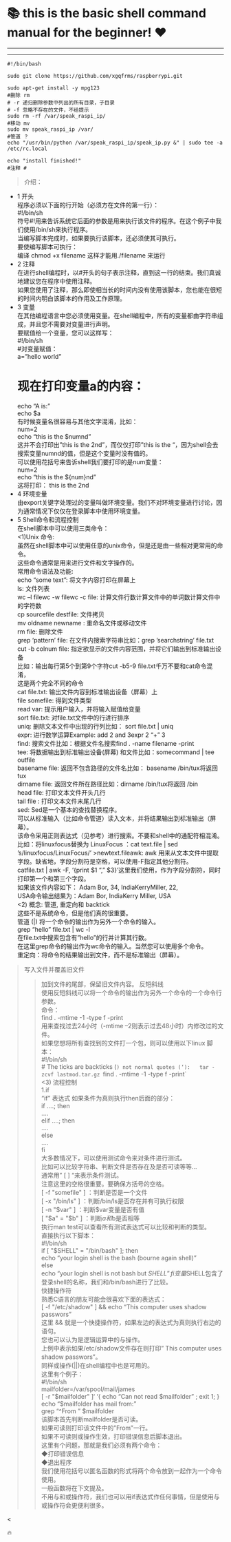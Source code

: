 # :books: this is the basic shell command manual for the beginner! :heart:

***
***

    #!/bin/bash
    
    sudo git clone https://github.com/xgqfrms/raspberrypi.git
    
    sudo apt-get install -y mpg123
    #删除 rm
    # -r 递归删除参数中列出的所有目录，子目录
    # -f 忽略不存在的文件，不给提示
    sudo rm -rf /var/speak_raspi_ip/
    #移动 mv 
    sudo mv speak_raspi_ip /var/
    #管道 ？
    echo "/usr/bin/python /var/speak_raspi_ip/speak_ip.py &" | sudo tee -a /etc/rc.local
    
    echo "install finished!"
    #注释 #



> 介绍：
* 1 开头  
程序必须以下面的行开始（必须方在文件的第一行）：  
    #!/bin/sh  
符号#!用来告诉系统它后面的参数是用来执行该文件的程序。在这个例子中我们使用/bin/sh来执行程序。  
当编写脚本完成时，如果要执行该脚本，还必须使其可执行。  
要使编写脚本可执行：  
编译 chmod +x filename 这样才能用./filename 来运行  
* 2 注释  
在进行shell编程时，以#开头的句子表示注释，直到这一行的结束。我们真诚地建议您在程序中使用注释。  
如果您使用了注释，那么即使相当长的时间内没有使用该脚本，您也能在很短的时间内明白该脚本的作用及工作原理。  
* 3 变量  
在其他编程语言中您必须使用变量。在shell编程中，所有的变量都由字符串组成，并且您不需要对变量进行声明。  
要赋值给一个变量，您可以这样写：  
    #!/bin/sh  
    #对变量赋值：  
    a=”hello world”  
    # 现在打印变量a的内容：  
    echo “A is:”  
    echo $a  
    有时候变量名很容易与其他文字混淆，比如：  
    num=2  
    echo “this is the $numnd”  
    这并不会打印出”this is the 2nd”，而仅仅打印”this is the “，因为shell会去搜索变量numnd的值，但是这个变量时没有值的。  
    可以使用花括号来告诉shell我们要打印的是num变量：  
    num=2  
    echo “this is the ${num}nd”  
    这将打印： this is the 2nd  
* 4 环境变量  
由export关键字处理过的变量叫做环境变量。我们不对环境变量进行讨论，因为通常情况下仅仅在登录脚本中使用环境变量。   
* 5 Shell命令和流程控制  
在shell脚本中可以使用三类命令：  
<1)Unix 命令:    
虽然在shell脚本中可以使用任意的unix命令，但是还是由一些相对更常用的命令。  
这些命令通常是用来进行文件和文字操作的。      
常用命令语法及功能:         
echo “some text”: 将文字内容打印在屏幕上      
ls: 文件列表      
wc –l filewc -w filewc -c file: 计算文件行数计算文件中的单词数计算文件中的字符数    
cp sourcefile destfile: 文件拷贝    
mv oldname newname : 重命名文件或移动文件    
rm file: 删除文件     
grep ‘pattern’ file: 在文件内搜索字符串比如：grep ’searchstring’ file.txt     
cut -b colnum file: 指定欲显示的文件内容范围，并将它们输出到标准输出设备   
比如：输出每行第5个到第9个字符cut -b5-9   file.txt千万不要和cat命令混淆，    
这是两个完全不同的命令    
cat file.txt: 输出文件内容到标准输出设备（屏幕）上    
file somefile: 得到文件类型    
read var: 提示用户输入，并将输入赋值给变量    
sort file.txt: 对file.txt文件中的行进行排序    
uniq: 删除文本文件中出现的行列比如： sort file.txt | uniq  
expr: 进行数学运算Example: add 2 and 3expr 2 “+” 3  
find: 搜索文件比如：根据文件名搜索find . -name filename -print  
tee: 将数据输出到标准输出设备(屏幕) 和文件比如：somecommand | tee outfile  
basename file: 返回不包含路径的文件名比如： basename /bin/tux将返回 tux  
dirname file: 返回文件所在路径比如：dirname /bin/tux将返回 /bin  
head file: 打印文本文件开头几行    
tail file : 打印文本文件末尾几行    
sed: Sed是一个基本的查找替换程序。  
可以从标准输入（比如命令管道）读入文本，并将结果输出到标准输出（屏幕）。  
该命令采用正则表达式（见参考）进行搜索。不要和shell中的通配符相混淆。    
比如：将linuxfocus替换为 LinuxFocus ：cat text.file | sed ’s/linuxfocus/LinuxFocus/’ >newtext.fileawk: awk   用来从文本文件中提取字段。缺省地，字段分割符是空格，可以使用-F指定其他分割符。  
catfile.txt | awk -F, ‘{print $1 “,” $3}’这里我们使用，作为字段分割符，同时打印第一个和第三个字段。  
如果该文件内容如下： Adam Bor, 34, IndiaKerryMiller, 22,   
USA命令输出结果为：Adam Bor, IndiaKerry Miller, USA  
<2) 概念: 管道, 重定向和 backtick    
这些不是系统命令，但是他们真的很重要。   
管道 (|) 将一个命令的输出作为另外一个命令的输入。    
grep “hello” file.txt | wc -l    
在file.txt中搜索包含有”hello”的行并计算其行数。    
在这里grep命令的输出作为wc命令的输入。当然您可以使用多个命令。    
重定向：将命令的结果输出到文件，而不是标准输出（屏幕）。   
> 写入文件并覆盖旧文件 
>> 加到文件的尾部，保留旧文件内容。 
反短斜线  
使用反短斜线可以将一个命令的输出作为另外一个命令的一个命令行参数。  
命令：  
find . -mtime -1 -type f -print  
用来查找过去24小时（-mtime –2则表示过去48小时）内修改过的文件。  
如果您想将所有查找到的文件打一个包，则可以使用以下linux 脚本：  
    #!/bin/sh  
    # The ticks are backticks (`) not normal quotes (‘):  
    tar -zcvf lastmod.tar.gz `find . -mtime -1 -type f -print`  
<3) 流程控制    
1.if  
“if” 表达式 如果条件为真则执行then后面的部分：  
if ….; then  
….  
elif ….; then  
….  
else  
….  
fi     
大多数情况下，可以使用测试命令来对条件进行测试。  
比如可以比较字符串、判断文件是否存在及是否可读等等…    
通常用” [ ] “来表示条件测试。  
注意这里的空格很重要。要确保方括号的空格。  
[ -f "somefile" ] ：判断是否是一个文件  
[ -x "/bin/ls" ] ：判断/bin/ls是否存在并有可执行权限  
[ -n "$var" ] ：判断$var变量是否有值  
[ "$a" = "$b" ] ：判断$a和$b是否相等  
执行man test可以查看所有测试表达式可以比较和判断的类型。  
直接执行以下脚本：  
#!/bin/sh  
if [ "$SHELL" = "/bin/bash" ]; then  
echo “your login shell is the bash (bourne again shell)”  
else  
echo “your login shell is not bash but $SHELL”  
fi  
变量$SHELL包含了登录shell的名称，我们和/bin/bash进行了比较。  
快捷操作符  
熟悉C语言的朋友可能会很喜欢下面的表达式：  
[ -f "/etc/shadow" ] && echo “This computer uses shadow passwors”  
这里 && 就是一个快捷操作符，如果左边的表达式为真则执行右边的语句。  
您也可以认为是逻辑运算中的与操作。    
上例中表示如果/etc/shadow文件存在则打印” This computer uses shadow  passwors”。  
同样或操作(||)在shell编程中也是可用的。  
这里有个例子：  
#!/bin/sh  
mailfolder=/var/spool/mail/james  
[ -r "$mailfolder" ]‘ ‘{ echo “Can not read $mailfolder” ; exit 1; }  
echo “$mailfolder has mail from:”  
grep “^From ” $mailfolder   
该脚本首先判断mailfolder是否可读。  
如果可读则打印该文件中的”From”一行。  
如果不可读则或操作生效，打印错误信息后脚本退出。  
这里有个问题，那就是我们必须有两个命令：  
◆打印错误信息  
◆退出程序  
我们使用花括号以匿名函数的形式将两个命令放到一起作为一个命令使用。  
一般函数将在下文提及。  
不用与和或操作符，我们也可以用if表达式作任何事情，但是使用与或操作符会更便利很多。  

<

:fire:


